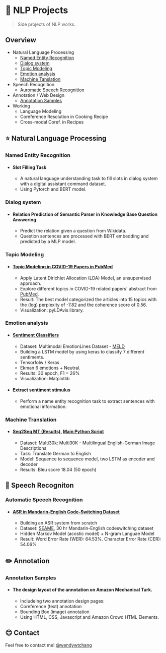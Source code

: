 # :runner: NLP Projects
> Side projects of NLP works.  

## Overview
* Natural Language Processing
  * [Named Entity Recognition](#named-entity-recognition)
  * [Dialog system](#dialog-system)
  * [Topic Modeling](#topic-modeling)
  * [Emotion analysis](#emotion-analysis)
  * [Machine Tanslation](#machine-translation)
* Speech Recognition
  * [Auromatic Speech Recognition](#auromatic-speech-recognition)
* Annotation / Web Design
  * [Annotation Samples](#annotation-samples)
* Working
  * Language Modeling
  * Coreference Resolution in Cooking Recipe
  * Cross-modal Coref. in Recipes


## :star: Natural Language Processing
### Named Entity Recognition
* #### Slot Filling Task
  * A natural language understanding task to fill slots in dialog system with a digital assistant command dataset. 
  * Using Pytorch and BERT model.

### Dialog system
* #### Relation Prediction of Semantic Parser in Knowledge Base Question Answering
  * Predict the relation given a question from Wikidata. 
  * Question sentences are processed with BERT embedding and predicted by a MLP model.

### Topic Modeling
* #### [Topic Modeling in COVID-19 Papers in PubMed](./topic_modeling/LDA_Covid19.ipynb)
  * Apply Latent Dirichlet Allocation (LDA) Model, an unsupervised approach. 
  * Explore different topics in COVID-19 related papers' abstract from [PubMed](https://pubmed.ncbi.nlm.nih.gov/).
  * Result: The best model categorized the articles into 15 topics with the (log) perplexity of -7.82 and the coherence score of 0.56. 
  * Visualization: pyLDAvis library.

### Emotion analysis
* #### [Sentiment Classifiers](./emotion_analysis/Sentiment_Classifier.ipynb) 
  * Dataset: Multimodal EmotionLines Dataset - [MELD](https://affective-meld.github.io/) 
  * Building a LSTM model by using keras to classify 7 different sentiments. 
  * Tensorfolw / Keras
  * Ekman 6 emotions + Neutral.
  * Results: 30 epoch, F1 = 26%
  * Visualization: Matplotlib
* #### Extract sentiment stimulus
  * Perform a name entity recognition task to extract sentences with emotional information.

### Machine Translation
* #### [Seq2Seq MT (Results)](./neural_machine_translation/NMT_seq2seq.ipynb), [Main Python Script](./neural_machine_translation/seq2seq_model_v1.7.py)
  * Dataset: [Multi30k](https://aclanthology.org/W16-3210.pdf): Multi30K - Multilingual English-German Image Descriptions
  * Task: Translate German to English
  * Model: Sequence to sequence model, two LSTM as encoder and decoder
  * Results: Bleu score 18.04 (50 epoch)


## :musical_note: Speech Recogniton
### Automatic Speech Recognition
* #### [ASR in Mandarin-English Code-Switching Dataset](./asr/)
  * Building an ASR system from scratch
  * Dataset: [SEAME](https://www.semanticscholar.org/paper/SEAME%3A-a-Mandarin-English-code-switching-speech-in-Lyu-Tan/f28cb37e0f1a225f0d4f27f43ef4e05eee8b321c), 30 hr Mandarin-English codeswitching dataset
  * Hidden Markov Model (acostic model) + N-gram Languae Model  
  * Result: Word Error Rate (WER): 64.53%. Character Error Rate (CER): 54.06%


## :pencil2: Annotation
### Annotation Samples
* #### The design layout of the annotation on Amazon Mechanical Turk.
  * Includeing two annotation design pages: 
  * Coreference (text) annotation 
  * Bounding Box (image) annotation 
  * Using HTML, CSS, Javascript and Amazon Crowd HTML Elements.

## :blush: Contact
Feel free to contact me! [@wendywtchang](<mailto:wentseng.chang@gmail.com>) 
